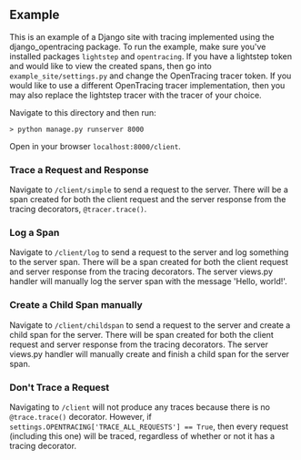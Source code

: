 ## Example

This is an example of a Django site with tracing implemented using the django_opentracing package. To run the example, make sure you've installed packages `lightstep` and `opentracing`. If you have a lightstep token and would like to view the created spans, then go into `example_site/settings.py` and change the OpenTracing tracer token. If you would like to use a different OpenTracing tracer implementation, then you may also replace the lightstep tracer with the tracer of your choice. 

Navigate to this directory and then run:

```
> python manage.py runserver 8000
```

Open in your browser `localhost:8000/client`.

### Trace a Request and Response

Navigate to `/client/simple` to send a request to the server. There will be a span created for both the client request and the server response from the tracing decorators, `@tracer.trace()`.

### Log a Span

Navigate to `/client/log` to send a request to the server and log something to the server span. There will be a span created for both the client request and server response from the tracing decorators. The server views.py handler will manually log the server span with the message 'Hello, world!'.

### Create a Child Span manually

Navigate to `/client/childspan` to send a request to the server and create a child span for the server. There will be span created for both the client request and server response from the tracing decorators. The server views.py handler will manually create and finish a child span for the server span. 

### Don't Trace a Request

Navigating to `/client` will not produce any traces because there is no `@trace.trace()` decorator. However, if `settings.OPENTRACING['TRACE_ALL_REQUESTS'] == True`, then every request (including this one) will be traced, regardless of whether or not it has a tracing decorator.